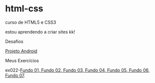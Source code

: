 # html-css

curso de HTML5 e CSS3

estou aprendendo a criar sites kk!

Desafios

<a href="https://ifoxelement.github.io/projeto-android/">Projeto Android</a>

Meus Exercícios

ex022-<a href="https://ifoxelement.github.io/exercicios/ex022/fundo001.html">Fundo 01, </a>
<a href="https://ifoxelement.github.io/exercicios/ex022/fundo002.html">Fundo 02, </a>
<a href="https://ifoxelement.github.io/exercicios/ex022/fundo003.html">Fundo 03, </a>
<a href="https://ifoxelement.github.io/exercicios/ex022/fundo004.html">Fundo 04, </a>
<a href="https://ifoxelement.github.io/exercicios/ex022/fundo005.html">Fundo 05, </a>
<a href="https://ifoxelement.github.io/exercicios/ex022/fundo006.html">Fundo 06, </a>
<a href="https://ifoxelement.github.io/exercicios/ex022/fundo007.html">Fundo 07</a>.